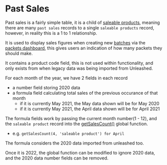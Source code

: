 # Past Sales

Past sales is a fairly simple table, it is a child of [saleable products](saleableProds.md), meaning there are many `past sales` records to a single `saleable products` record, however, in reality this is a 1 to 1 relationship.

It is used to display sales figures when creating new [batches](batches.md) via the [packets dashboard](packetsDash.md), this gives users an indication of how many packets they should make.

It contains a product code field, this is not used within functionality, and only exists from when legacy data was being imported from Unleashed.

For each month of the year, we have 2 fields in each record

- a number field storing 2020 data
- a formula field calculating total sales of the previous occurance of that month
  - if it is currently May 2021, the May data shown will be for May 2020
  - if it is currently May 2021, the April data shown will be for April 2021

The formula fields work by passing the current month number(1 - 12), and the `saleable product` record into the [getSalesCount()](../ninoxGeneral/globalFunctions/getSalesCount.md) global function.

- e.g. `getSalesCount(4, 'saleable product') for April`

The formula considers the 2020 data imported from unleashed too.

Once it is 2022, the global function can be modified to ignore 2020 data, and the 2020 data number fields can be removed.
